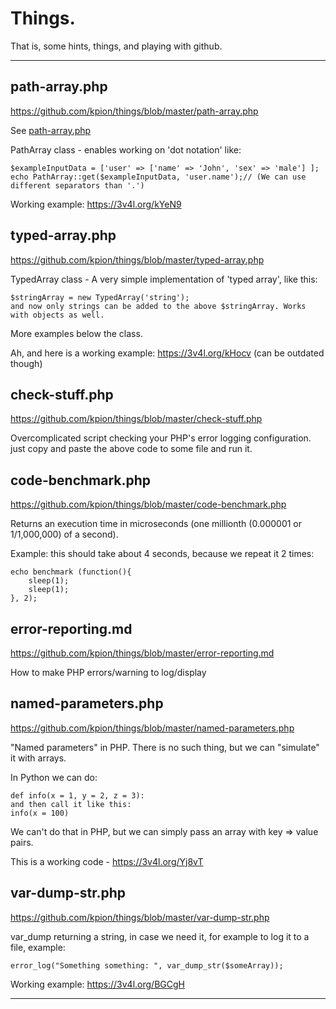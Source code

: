 # Things.

That is, some hints, things, and playing with github.

---

## path-array.php
https://github.com/kpion/things/blob/master/path-array.php

See [path-array.php](blob/master/path-array.php)

PathArray class - enables working on 'dot notation'  like:
```
$exampleInputData = ['user' => ['name' => 'John', 'sex' => 'male'] ];
echo PathArray::get($exampleInputData, 'user.name');// (We can use different separators than '.')
```

Working example: https://3v4l.org/kYeN9


## typed-array.php 
https://github.com/kpion/things/blob/master/typed-array.php

TypedArray class - A very simple implementation of 'typed array', like this:
```
$stringArray = new TypedArray('string');
and now only strings can be added to the above $stringArray. Works with objects as well.
```
More examples below the class.

Ah, and here is a working example: https://3v4l.org/kHocv (can be outdated though)


## check-stuff.php
https://github.com/kpion/things/blob/master/check-stuff.php


Overcomplicated script checking your PHP's error logging configuration.
just copy and paste the above code to some file and run it.


## code-benchmark.php
https://github.com/kpion/things/blob/master/code-benchmark.php

Returns an execution time in microseconds (one millionth (0.000001 or 1/1,000,000) of a second). 

Example: this should take about 4 seconds, because we repeat it 2 times: 
```
echo benchmark (function(){
    sleep(1);
    sleep(1);
}, 2);
```

## error-reporting.md
https://github.com/kpion/things/blob/master/error-reporting.md

How to make PHP errors/warning to log/display

## named-parameters.php
https://github.com/kpion/things/blob/master/named-parameters.php

"Named parameters" in PHP. There is no such thing, but we can "simulate" it with arrays.

In Python we can do:
```
def info(x = 1, y = 2, z = 3):
and then call it like this:
info(x = 100)
```
We can't do that in PHP, but we can simply pass an array with key => value pairs.

This is a working code - https://3v4l.org/Yj8vT

## var-dump-str.php
https://github.com/kpion/things/blob/master/var-dump-str.php

var_dump returning a string, in case we need it, for example to log it to a file, example:
``` 
error_log("Something something: ", var_dump_str($someArray)); 
```
Working example: https://3v4l.org/BGCgH

---


